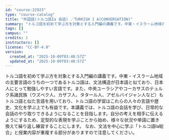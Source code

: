 ```yaml
---
id: "course:22923"
type: "course-catalog"
title: "外国語(トルコ語Ia 会話) ／TURKISH I A(CONVERSATION)"
summary: "トルコ語を初めて学ぶ方を対象とする入門編の講義です。中東・イスラーム地域の主要言語のうちの一つであるトルコ語は、文法構造が日本語と似ており、日本人にとって勉強しやすい言語です。また、中央ユーラシアやコーカサスのテュルク系諸民族（ウズベク人、…"
tags: []
campus: ""
credits: 1
instructors: []
license: "CC-BY-4.0"
version:
  created_at: "2025-10-09T03:48:57Z"
  updated_at: "2025-10-09T03:48:57Z"
---
```

トルコ語を初めて学ぶ方を対象とする入門編の講義です。中東・イスラーム地域の主要言語のうちの一つであるトルコ語は、文法構造が日本語と似ており、日本人にとって勉強しやすい言語です。また、中央ユーラシアやコーカサスのテュルク系諸民族（ウズベク人、カザフ人、タタール人、アゼルバイジャン人など）もトルコ語と似た言語を用いており、トルコ語の学習はこれらの人々の言語や歴史、文化を学ぶ上でも有益です。本講義では、トルコ語の会話を学び、日常的な会話のやり取りできるようになることを目指します。自分の考えを相手に伝えるようにするため、定型的な表現を学ぶことから始め、様々な状況や単語に置き換えて繰り返し練習することにします。 なお、文法を中心に学ぶ「トルコ語Ia総合」と授業内容が重複する部分がありますので注意してください。
